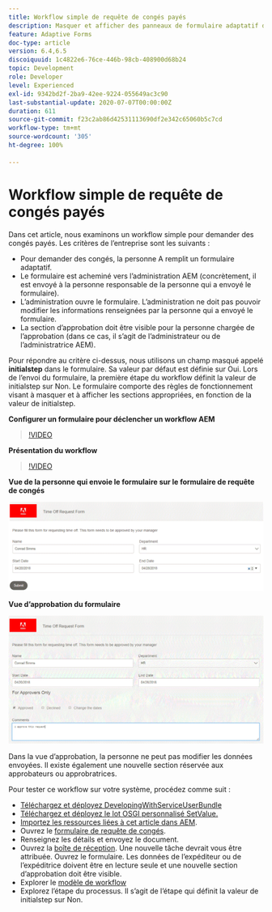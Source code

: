 ```yaml
---
title: Workflow simple de requête de congés payés
description: Masquer et afficher des panneaux de formulaire adaptatif dans le workflow AEM
feature: Adaptive Forms
doc-type: article
version: 6.4,6.5
discoiquuid: 1c4822e6-76ce-446b-98cb-408900d68b24
topic: Development
role: Developer
level: Experienced
exl-id: 9342bd2f-2ba9-42ee-9224-055649ac3c90
last-substantial-update: 2020-07-07T00:00:00Z
duration: 611
source-git-commit: f23c2ab86d42531113690df2e342c65060b5c7cd
workflow-type: tm+mt
source-wordcount: '305'
ht-degree: 100%

---
```


# Workflow simple de requête de congés payés

Dans cet article, nous examinons un workflow simple pour demander des congés payés. Les critères de l’entreprise sont les suivants :

* Pour demander des congés, la personne A remplit un formulaire adaptatif.
* Le formulaire est acheminé vers l’administration AEM (concrètement, il est envoyé à la personne responsable de la personne qui a envoyé le formulaire).
* L’administration ouvre le formulaire. L’administration ne doit pas pouvoir modifier les informations renseignées par la personne qui a envoyé le formulaire.
* La section d’approbation doit être visible pour la personne chargée de l’approbation (dans ce cas, il s’agit de l’administrateur ou de l’administratrice AEM).

Pour répondre au critère ci-dessus, nous utilisons un champ masqué appelé **initialstep** dans le formulaire. Sa valeur par défaut est définie sur Oui. Lors de l’envoi du formulaire, la première étape du workflow définit la valeur de initialstep sur Non. Le formulaire comporte des règles de fonctionnement visant à masquer et à afficher les sections appropriées, en fonction de la valeur de initialstep.

**Configurer un formulaire pour déclencher un workflow AEM**

>[!VIDEO](https://video.tv.adobe.com/v/28406?quality=12&learn=on)

**Présentation du workflow**

>[!VIDEO](https://video.tv.adobe.com/v/28407?quality=12&learn=on)

**Vue de la personne qui envoie le formulaire sur le formulaire de requête de congés**

![initialstep](assets/initialstep.gif)

**Vue d’approbation du formulaire**

![approverview](assets/approversview.gif)

Dans la vue d’approbation, la personne ne peut pas modifier les données envoyées. Il existe également une nouvelle section réservée aux approbateurs ou approbratrices.

Pour tester ce workflow sur votre système, procédez comme suit :
* [Téléchargez et déployez DevelopingWithServiceUserBundle](/help/forms/assets/common-osgi-bundles/DevelopingWithServiceUser.jar)
* [Téléchargez et déployez le lot OSGI personnalisé SetValue.](/help/forms/assets/common-osgi-bundles/SetValueApp.core-1.0-SNAPSHOT.jar)
* [Importez les ressources liées à cet article dans AEM](assets/helpxworkflow.zip).
* Ouvrez le [formulaire de requête de congés](http://localhost:4502/content/dam/formsanddocuments/helpx/timeoffrequestform/jcr:content?wcmmode=disabled).
* Renseignez les détails et envoyez le document.
* Ouvrez la [boîte de réception](http://localhost:4502/mnt/overlay/cq/inbox/content/inbox.html). Une nouvelle tâche devrait vous être attribuée. Ouvrez le formulaire. Les données de l’expéditeur ou de l’expéditrice doivent être en lecture seule et une nouvelle section d’approbation doit être visible.
* Explorer le [modèle de workflow](http://localhost:4502/editor.html/conf/global/settings/workflow/models/helpxworkflow.html)
* Explorez l’étape du processus. Il s’agit de l’étape qui définit la valeur de initialstep sur Non.
